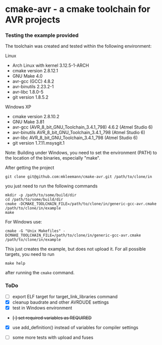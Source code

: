 cmake-avr - a cmake toolchain for AVR projects
==============================================

### Testing the example provided

The toolchain was created and tested within the following environment:

Linux
* Arch Linux with kernel 3.12.5-1-ARCH
* cmake version 2.8.12.1
* GNU Make 4.0
* avr-gcc (GCC) 4.8.2
* avr-binutils 2.23.2-1
* avr-libc 1.8.0-5
* git version 1.8.5.2

Windows XP
* cmake version 2.8.10.2
* GNU Make 3.81
* avr-gcc (AVR_8_bit_GNU_Toolchain_3.4.1_798) 4.6.2 (Atmel Studio 6)
* avr-binutils AVR_8_bit_GNU_Toolchain_3.4.1_798 (Atmel Studio 6)
* avr-libc AVR_8_bit_GNU_Toolchain_3.4.1_798 (Atmel Studio 6)
* git version 1.7.11.msysgit.1

Note: Building under Windows, you need to set the environment (PATH) to the
      location of the binaries, especially "make".

After getting the project

```
git clone git@github.com:mkleemann/cmake-avr.git /path/to/clone/in
```

you just need to run the following commands

```
mkdir -p /path/to/some/build/dir
cd /path/to/some/build/dir
cmake -DCMAKE_TOOLCHAIN_FILE=/path/to/clone/in/generic-gcc-avr.cmake /path/to/clone/in/example
make
```

For Windows use:
```
cmake -G "Unix Makefiles" -DCMAKE_TOOLCHAIN_FILE=/path/to/clone/in/generic-gcc-avr.cmake /path/to/clone/in/example
```

This just creates the example, but does not upload it. For all possible targets, you need to run

```
make help
```

after running the `cmake` command.

### ToDo

- [ ] export ELF target for target_link_libraries command
- [X] cleanup baudrate and other AVRDUDE settings
- [X] test in Windows environment
- ~~[ ] set required variables as REQUIRED~~
- [X] use add_definition() instead of variables for compiler settings
- [ ] some more tests with upload and fuses

